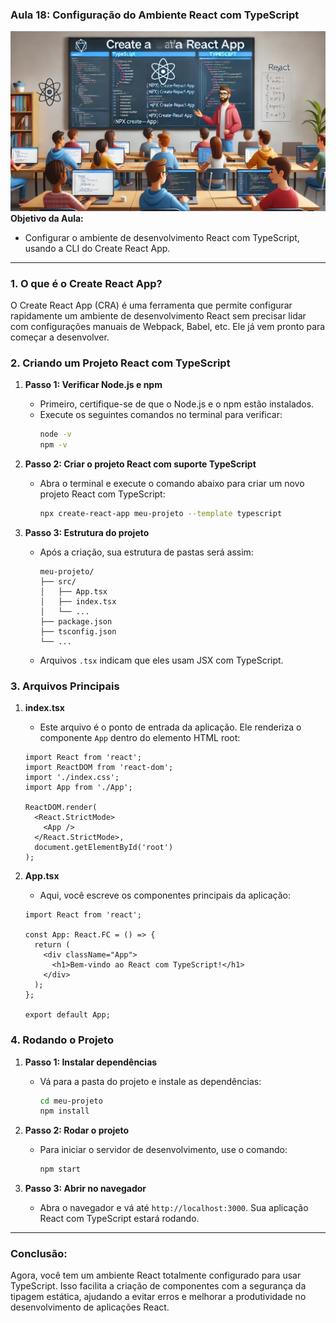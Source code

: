 ### Aula 18: Configuração do Ambiente React com TypeScript
![](./assets/18.jpeg)
**Objetivo da Aula:** 
- Configurar o ambiente de desenvolvimento React com TypeScript, usando a CLI do Create React App.

---

### **1. O que é o Create React App?**
O Create React App (CRA) é uma ferramenta que permite configurar rapidamente um ambiente de desenvolvimento React sem precisar lidar com configurações manuais de Webpack, Babel, etc. Ele já vem pronto para começar a desenvolver.

### **2. Criando um Projeto React com TypeScript**

1. **Passo 1: Verificar Node.js e npm**
   - Primeiro, certifique-se de que o Node.js e o npm estão instalados.
   - Execute os seguintes comandos no terminal para verificar:
     ```bash
     node -v
     npm -v
     ```

2. **Passo 2: Criar o projeto React com suporte TypeScript**
   - Abra o terminal e execute o comando abaixo para criar um novo projeto React com TypeScript:
     ```bash
     npx create-react-app meu-projeto --template typescript
     ```

3. **Passo 3: Estrutura do projeto**
   - Após a criação, sua estrutura de pastas será assim:
     ```
     meu-projeto/
     ├── src/
     │   ├── App.tsx
     │   ├── index.tsx
     │   └── ...
     ├── package.json
     ├── tsconfig.json
     └── ...
     ```
   - Arquivos `.tsx` indicam que eles usam JSX com TypeScript.

### **3. Arquivos Principais**

1. **index.tsx**
   - Este arquivo é o ponto de entrada da aplicação. Ele renderiza o componente `App` dentro do elemento HTML root:
   ```tsx
   import React from 'react';
   import ReactDOM from 'react-dom';
   import './index.css';
   import App from './App';

   ReactDOM.render(
     <React.StrictMode>
       <App />
     </React.StrictMode>,
     document.getElementById('root')
   );
   ```

2. **App.tsx**
   - Aqui, você escreve os componentes principais da aplicação:
   ```tsx
   import React from 'react';

   const App: React.FC = () => {
     return (
       <div className="App">
         <h1>Bem-vindo ao React com TypeScript!</h1>
       </div>
     );
   };

   export default App;
   ```

### **4. Rodando o Projeto**

1. **Passo 1: Instalar dependências**
   - Vá para a pasta do projeto e instale as dependências:
     ```bash
     cd meu-projeto
     npm install
     ```

2. **Passo 2: Rodar o projeto**
   - Para iniciar o servidor de desenvolvimento, use o comando:
     ```bash
     npm start
     ```

3. **Passo 3: Abrir no navegador**
   - Abra o navegador e vá até `http://localhost:3000`. Sua aplicação React com TypeScript estará rodando.

---

### Conclusão:
Agora, você tem um ambiente React totalmente configurado para usar TypeScript. Isso facilita a criação de componentes com a segurança da tipagem estática, ajudando a evitar erros e melhorar a produtividade no desenvolvimento de aplicações React.